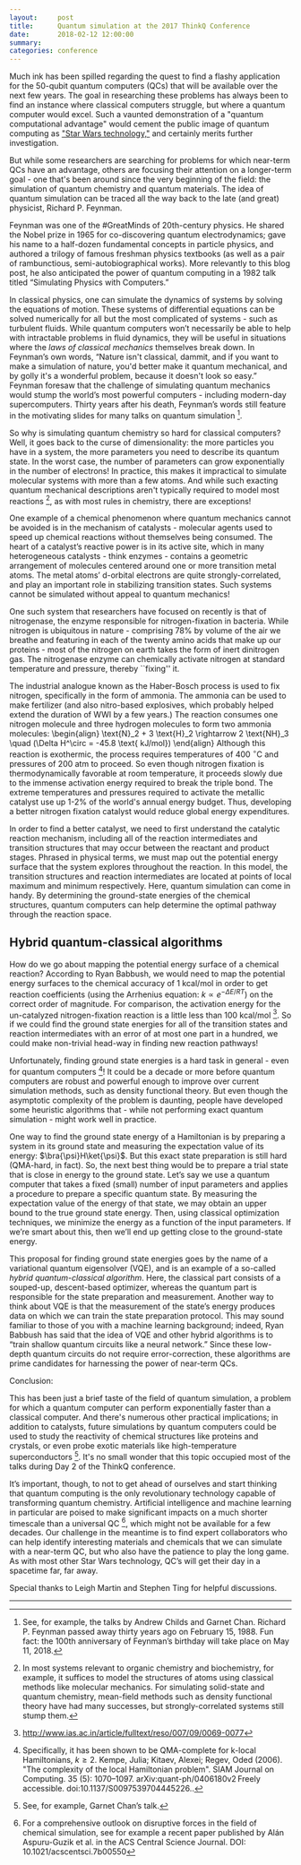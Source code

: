 ```yaml
---
layout:     post
title:      Quantum simulation at the 2017 ThinkQ Conference
date:       2018-02-12 12:00:00
summary:    
categories: conference
---
```


Much ink has been spilled regarding the quest to find a flashy application for the 50-qubit quantum computers (QCs) that will be available over the next few years. The goal in researching these problems has always been to find an instance where classical computers struggle, but where a quantum computer would excel. Such a vaunted demonstration of a "quantum computational advantage" would cement the public image of quantum computing as ["Star Wars technology,"](https://www.nytimes.com/2018/01/16/opinion/while-you-were-sleeping.html) and certainly merits further investigation. 

But while some researchers are searching for problems for which near-term QCs have an advantage, others are focusing their attention on a longer-term goal - one that's been around since the very beginning of the field: the simulation of quantum chemistry and quantum materials. The idea of quantum simulation can be traced all the way back to the late (and great) physicist, Richard P. Feynman. 

Feynman was one of the #GreatMinds of 20th-century physics. He shared the Nobel prize in 1965 for co-discovering quantum electrodynamics; gave his name to a half-dozen fundamental concepts in particle physics, and authored a trilogy of famous freshman physics textbooks (as well as a pair of rambunctious, semi-autobiographical works). More relevantly to this blog post, he also anticipated the power of quantum computing in a 1982 talk titled “Simulating Physics with Computers.”

In classical physics, one can simulate the dynamics of systems by solving the equations of motion. These systems of differential equations can be solved numerically for all but the most complicated of systems - such as turbulent fluids. While quantum computers won’t necessarily be able to help with intractable problems in fluid dynamics, they will be useful in situations where the _laws of classical mechanics_ themselves break down. In Feynman’s own words, “Nature isn't classical, dammit, and if you want to make a simulation of nature, you'd better make it quantum mechanical, and by golly it's a wonderful problem, because it doesn't look so easy.” Feynman foresaw that the challenge of simulating quantum mechanics would stump the world’s most powerful computers - including modern-day supercomputers. Thirty years after his death, Feynman’s words still feature in the motivating slides for many talks on quantum simulation [^1]. 

So why is simulating quantum chemistry so hard for classical computers? Well, it goes back to the curse of dimensionality: the more particles you have in a system, the more parameters you need to describe its quantum state. In the worst case, the number of parameters can grow exponentially in the number of electrons! In practice, this makes it impractical to simulate molecular systems with more than a few atoms. And while such exacting quantum mechanical descriptions aren't typically required to model most reactions [^2], as with most rules in chemistry, there are exceptions! 

One example of a chemical phenomenon where quantum mechanics cannot be avoided is in the mechanism of catalysts - molecular agents used to speed up chemical reactions without themselves being consumed. The heart of a catalyst’s reactive power is in its active site, which in many heterogeneous catalysts - think enzymes - contains a geometric arrangement of molecules centered around one or more transition metal atoms. The metal atoms’ d-orbital electrons are quite strongly-correlated, and play an important role in stabilizing transition states. Such systems cannot be simulated without appeal to quantum mechanics!  

One such system that researchers have focused on recently is that of nitrogenase, the enzyme responsible for nitrogen-fixation in bacteria. While nitrogen is ubiquitous in nature - comprising 78% by volume of the air we breathe and featuring in each of the twenty amino acids that make up our proteins - most of the nitrogen on earth takes the form of inert dinitrogen gas. The nitrogenase enzyme can chemically activate nitrogen at standard temperature and pressure, thereby ``fixing'' it. 
	
The industrial analogue known as the Haber-Bosch process is used to fix nitrogen, specifically in the form of ammonia. The ammonia can be used to make fertilizer (and also nitro-based explosives, which probably helped extend the duration of WWI by a few years.) The reaction consumes one nitrogen molecule and three hydrogen molecules to form two ammonia molecules:
\begin{align}
\text{N}_2 + 3 \text{H}_2 \rightarrow 2 \text{NH}_3 \quad (\Delta H^\circ = -45.8 \text{ kJ/mol})
\end{align}
Although this reaction is exothermic, the process requires temperatures of 400 $^\circ$C and pressures of 200 atm to proceed. So even though nitrogen fixation is thermodynamically favorable at room temperature, it proceeds slowly due to the immense activation energy required to break the triple bond. The extreme temperatures and pressures required to activate the metallic catalyst use up 1-2% of the world's annual energy budget. Thus, developing a better nitrogen fixation catalyst would reduce global energy expenditures. 

In order to find a better catalyst, we need to first understand the catalytic reaction mechanism, including all of the reaction intermediates and transition structures that may occur between the reactant and product stages. Phrased in physical terms, we must map out the potential energy surface that the system explores throughout the reaction. In this model, the transition structures and reaction intermediates are located at points of local maximum and minimum respectively. Here, quantum simulation can come in handy. By determining the ground-state energies of the chemical structures, quantum computers can help determine the optimal pathway through the reaction space. 

## Hybrid quantum-classical algorithms

How do we go about mapping the potential energy surface of a chemical reaction? According to Ryan Babbush, we would need to map the potential energy surfaces to the chemical accuracy of 1 kcal/mol in order to get reaction coefficients (using the Arrhenius equation: $k \propto e^{-\Delta E/RT}$) on the correct order of magnitude. For comparison, the activation energy for the un-catalyzed nitrogen-fixation reaction is a little less than 100 kcal/mol [^3]. So if we could find the ground state energies for all of the transition states and reaction intermediates with an error of at most one part in a hundred, we could make non-trivial head-way in finding new reaction pathways!

Unfortunately, finding ground state energies is a hard task in general - even for quantum computers [^4]! It could be a decade or more before quantum computers are robust and powerful enough to improve over current simulation methods, such as density functional theory. But even though the asymptotic complexity of the problem is daunting, people have developed some heuristic algorithms that - while not performing exact quantum simulation - might work well in practice. 

One way to find the ground state energy of a Hamiltonian is by preparing a system in its ground state and measuring the expectation value of its energy: $\bra{\psi}H\ket{\psi}$. But this exact state preparation is still hard (QMA-hard, in fact). So, the next best thing would be to prepare a trial state that is close in energy to the ground state. Let’s say we use a quantum computer that takes a fixed (small) number of input parameters and applies a procedure to prepare a specific quantum state. By measuring the expectation value of the energy of that state, we may obtain an upper bound to the true ground state energy. Then, using classical optimization techniques, we minimize the energy as a function of the input parameters. If we’re smart about this, then we’ll end up getting close to the ground-state energy.

This proposal for finding ground state energies goes by the name of a variational quantum eigensolver (VQE), and is an example of a so-called _hybrid quantum-classical algorithm_. Here, the classical part consists of a souped-up, descent-based optimizer, whereas the quantum part is responsible for the state preparation and measurement. Another way to think about VQE is that the measurement of the state’s energy produces data on which we can train the state preparation protocol. This may sound familiar to those of you with a machine learning background; indeed, Ryan Babbush has said that the idea of VQE and other hybrid algorithms is to “train shallow quantum circuits like a neural network.” Since these low-depth quantum circuits do not require error-correction, these algorithms are prime candidates for harnessing the power of near-term QCs. 

Conclusion:

This has been just a brief taste of the field of quantum simulation, a problem for which a quantum computer can perform exponentially faster than a classical computer. And there's numerous other practical implications; in addition to catalysts, future simulations by quantum computers could be used to study the reactivity of chemical structures like proteins and crystals, or even probe exotic materials like high-temperature superconductors [^5]. It's no small wonder that this topic occupied most of the talks during Day 2 of the ThinkQ conference. 

It’s important, though, to not to get ahead of ourselves and start thinking that quantum computing is the only revolutionary technology capable of transforming quantum chemistry. Artificial intelligence and machine learning in particular are poised to make significant impacts on a much shorter timescale than a universal QC [^6], which might not be available for a few decades. Our challenge in the meantime is to find expert collaborators who can help identify interesting materials and chemicals that we can simulate with a near-term QC, but who also have the patience to play the long game. As with most other Star Wars technology, QC’s will get their day in a spacetime far, far away. 

Special thanks to Leigh Martin and Stephen Ting for helpful discussions. 

---

[^1]: See, for example, the talks by Andrew Childs and Garnet Chan. Richard P. Feynman passed away thirty years ago on February 15, 1988. Fun fact: the 100th anniversary of Feynman’s birthday will take place on May 11, 2018. 

[^2]: In most systems relevant to organic chemistry and biochemistry, for example, it suffices to model the structures of atoms using classical methods like molecular mechanics. For simulating solid-state and quantum chemistry, mean-field methods such as density functional theory have had many successes, but strongly-correlated systems still stump them.

[^3]: http://www.ias.ac.in/article/fulltext/reso/007/09/0069-0077

[^4]: Specifically, it has been shown to be QMA-complete for k-local Hamiltonians, $k \ge 2$. Kempe, Julia; Kitaev, Alexei; Regev, Oded (2006). "The complexity of the local Hamiltonian problem". SIAM Journal on Computing. 35 (5): 1070–1097. arXiv:quant-ph/0406180v2 Freely accessible. doi:10.1137/S0097539704445226..

[^5]: See, for example, Garnet Chan’s talk.

[^6]: For a comprehensive outlook on disruptive forces in the field of chemical simulation, see for example a recent paper published by Alán Aspuru-Guzik et al. in the ACS Central Science Journal. DOI: 10.1021/acscentsci.7b00550


